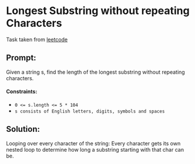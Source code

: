 # Longest Substring without repeating Characters

Task taken from [leetcode](https://leetcode.com/problems/longest-substring-without-repeating-characters/)

## Prompt:

Given a string s, find the length of the longest substring without repeating characters.

#### Constraints:

-   `0 <= s.length <= 5 * 104`
-   `s consists of English letters, digits, symbols and spaces`

## Solution:

Looping over every character of the string: Every character gets its own nested loop to determine how long a substring starting with that char can be.
